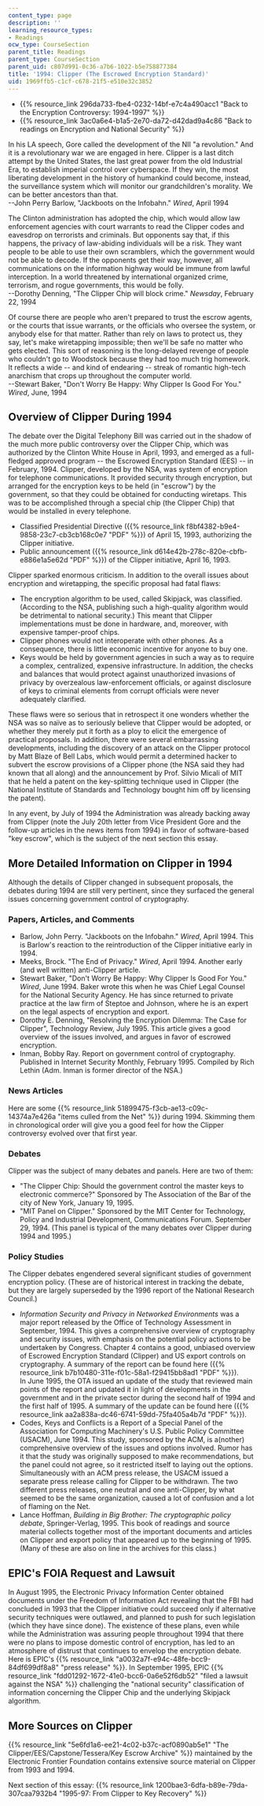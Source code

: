 ```yaml
---
content_type: page
description: ''
learning_resource_types:
- Readings
ocw_type: CourseSection
parent_title: Readings
parent_type: CourseSection
parent_uid: c807d991-0c36-a7b6-1022-b5e758877384
title: '1994: Clipper (The Escrowed Encryption Standard)'
uid: 1969ffb5-c1cf-c678-21f5-e510e32c3852
---
```


*   {{% resource_link 296da733-fbe4-0232-14bf-e7c4a490acc1 "Back to the Encryption Controversy: 1994-1997" %}}
*   {{% resource_link 3ac0a6e4-b1a5-2e70-da72-d42dad9a4c86 "Back to readings on Encryption and National Security" %}}

In his LA speech, Gore called the development of the NII "a revolution." And it is a revolutionary war we are engaged in here. Clipper is a last ditch attempt by the United States, the last great power from the old Industrial Era, to establish imperial control over cyberspace. If they win, the most liberating development in the history of humankind could become, instead, the surveillance system which will monitor our grandchildren's morality. We can be better ancestors than that.  
\--John Perry Barlow, "Jackboots on the Infobahn." _Wired_, April 1994

The Clinton administration has adopted the chip, which would allow law enforcement agencies with court warrants to read the Clipper codes and eavesdrop on terrorists and criminals. But opponents say that, if this happens, the privacy of law-abiding individuals will be a risk. They want people to be able to use their own scramblers, which the government would not be able to decode. If the opponents get their way, however, all communications on the information highway would be immune from lawful interception. In a world threatened by international organized crime, terrorism, and rogue governments, this would be folly.  
\--Dorothy Denning, "The Clipper Chip will block crime." _Newsday_, February 22, 1994

Of course there are people who aren't prepared to trust the escrow agents, or the courts that issue warrants, or the officials who oversee the system, or anybody else for that matter. Rather than rely on laws to protect us, they say, let's make wiretapping impossible; then we'll be safe no matter who gets elected. This sort of reasoning is the long-delayed revenge of people who couldn't go to Woodstock because they had too much trig homework. It reflects a wide -- and kind of endearing -- streak of romantic high-tech anarchism that crops up throughout the computer world.  
\--Stewart Baker, "Don't Worry Be Happy: Why Clipper Is Good For You." _Wired_, June, 1994

Overview of Clipper During 1994
-------------------------------

The debate over the Digital Telephony Bill was carried out in the shadow of the much more public controversy over the Clipper Chip, which was authorized by the Clinton White House in April, 1993, and emerged as a full-fledged approved program -- the Escrowed Encryption Standard (EES) -- in February, 1994. Clipper, developed by the NSA, was system of encryption for telephone communications. It provided security through encryption, but arranged for the encryption keys to be held (in "escrow") by the government, so that they could be obtained for conducting wiretaps. This was to be accomplished through a special chip (the Clipper Chip) that would be installed in every telephone.

*   Classified Presidential Directive ({{% resource_link f8bf4382-b9e4-9858-23c7-cb3cb168c0e7 "PDF" %}}) of April 15, 1993, authorizing the Clipper initiative.
*   Public announcement ({{% resource_link d614e42b-278c-820e-cbfb-e886e1a5e62d "PDF" %}}) of the Clipper initiative, April 16, 1993.

Clipper sparked enormous criticism. In addition to the overall issues about encryption and wiretapping, the specific proposal had fatal flaws:

*   The encryption algorithm to be used, called Skipjack, was classified. (According to the NSA, publishing such a high-quality algorithm would be detrimental to national security.) This meant that Clipper implementations must be done in hardware, and, moreover, with expensive tamper-proof chips.
*   Clipper phones would not interoperate with other phones. As a consequence, there is little economic incentive for anyone to buy one.
*   Keys would be held by government agencies in such a way as to require a complex, centralized, expensive infrastructure. In addition, the checks and balances that would protect against unauthorized invasions of privacy by overzealous law-enforcement officials, or against disclosure of keys to criminal elements from corrupt officials were never adequately clarified.

These flaws were so serious that in retrospect it one wonders whether the NSA was so naïve as to seriously believe that Clipper would be adopted, or whether they merely put it forth as a ploy to elicit the emergence of practical proposals. In addition, there were several embarrassing developments, including the discovery of an attack on the Clipper protocol by Matt Blaze of Bell Labs, which would permit a determined hacker to subvert the escrow provisions of a Clipper phone (the NSA said they had known that all along) and the announcement by Prof. Silvio Micali of MIT that he held a patent on the key-splitting technique used in Clipper (the National Institute of Standards and Technology bought him off by licensing the patent).

In any event, by July of 1994 the Administration was already backing away from Clipper (note the July 20th letter from Vice President Gore and the follow-up articles in the news items from 1994) in favor of software-based "key escrow", which is the subject of the next section this essay.

More Detailed Information on Clipper in 1994
--------------------------------------------

Although the details of Clipper changed in subsequent proposals, the debates during 1994 are still very pertinent, since they surfaced the general issues concerning government control of cryptography.

### Papers, Articles, and Comments

*   Barlow, John Perry. "Jackboots on the Infobahn." _Wired_, April 1994. This is Barlow's reaction to the reintroduction of the Clipper initiative early in 1994.
*   Meeks, Brock. "The End of Privacy." _Wired_, April 1994. Another early (and well written) anti-Clipper article.
*   Stewart Baker, "Don't Worry Be Happy: Why Clipper Is Good For You." _Wired_, June 1994. Baker wrote this when he was Chief Legal Counsel for the National Security Agency. He has since returned to private practice at the law firm of Steptoe and Johnson, where he is an expert on the legal aspects of encryption and export.
*   Dorothy E. Denning, "Resolving the Encryption Dilemma: The Case for Clipper", Technology Review, July 1995. This article gives a good overview of the issues involved, and argues in favor of escrowed encryption.
*   Inman, Bobby Ray. Report on government control of cryptography. Published in Internet Security Monthly, February 1995. Compiled by Rich Lethin (Adm. Inman is former director of the NSA.)

### News Articles

Here are some {{% resource_link 51899475-f3cb-ae13-c09c-14374a7e426a "items culled from the Net" %}} during 1994. Skimming them in chronological order will give you a good feel for how the Clipper controversy evolved over that first year.

### Debates

Clipper was the subject of many debates and panels. Here are two of them:

*   "The Clipper Chip: Should the government control the master keys to electronic commerce?" Sponsored by The Association of the Bar of the city of New York, January 19, 1995.
*   "MIT Panel on Clipper." Sponsored by the MIT Center for Technology, Policy and Industrial Development, Communications Forum. September 29, 1994. (This panel is typical of the many debates over Clipper during 1994 and 1995.)

### Policy Studies

The Clipper debates engendered several significant studies of government encryption policy. (These are of historical interest in tracking the debate, but they are largely superseded by the 1996 report of the National Research Council.)

*   _Information Security and Privacy in Networked Environments_ was a major report released by the Office of Technology Assessment in September, 1994. This gives a comprehensive overview of cryptography and security issues, with emphasis on the potential policy actions to be undertaken by Congress. Chapter 4 contains a good, unbiased overview of Escrowed Encryption Standard (Clipper) and US export controls on cryptography. A summary of the report can be found here ({{% resource_link b7b10480-311e-f01c-58a1-f29415bb8ad1 "PDF" %}}).  
    In June 1995, the OTA issued an update of the study that reviewed main points of the report and updated it in light of developments in the government and in the private sector during the second half of 1994 and the first half of 1995. A summary of the update can be found here ({{% resource_link aa2a838a-dc46-6741-59dd-75fa405a4b7d "PDF" %}}).
*   Codes, Keys and Conflicts is a Report of a Special Panel of the Association for Computing Machinery's U.S. Public Policy Committee (USACM), June 1994. This study, sponsored by the ACM, is a(nother) comprehensive overview of the issues and options involved. Rumor has it that the study was originally supposed to make recommendations, but the panel could not agree, so it restricted itself to laying out the options. Simultaneously with an ACM press release, the USACM issued a separate press release calling for Clipper to be withdrawn. The two different press releases, one neutral and one anti-Clipper, by what seemed to be the same organization, caused a lot of confusion and a lot of flaming on the Net.
*   Lance Hoffman, _Building in Big Brother: The cryptographic policy debate_, Springer-Verlag, 1995. This book of readings and source material collects together most of the important documents and articles on Clipper and export policy that appeared up to the beginning of 1995. (Many of these are also on line in the archives for this class.)

EPIC's FOIA Request and Lawsuit
-------------------------------

In August 1995, the Electronic Privacy Information Center obtained documents under the Freedom of Information Act revealing that the FBI had concluded in 1993 that the Clipper initiative could succeed only if alternative security techniques were outlawed, and planned to push for such legislation (which they have since done). The existence of these plans, even while while the Administration was assuring people throughout 1994 that there were no plans to impose domestic control of encryption, has led to an atmosphere of distrust that continues to envelop the encryption debate. Here is EPIC's {{% resource_link "a0032a7f-e94c-48fe-bcc9-84df699df8a8" "press release" %}}. In September 1995, EPIC {{% resource_link "fdd01292-1672-41e0-bcc6-0a6e52f6db52" "filed a lawsuit against the NSA" %}} challenging the "national security" classification of information concerning the Clipper Chip and the underlying Skipjack algorithm.

More Sources on Clipper
-----------------------

{{% resource_link "5e6fd1a6-ee21-4c02-b37c-acf0890ab5e1" "The Clipper/EES/Capstone/Tessera/Key Escrow Archive" %}} maintained by the Electronic Frontier Foundation contains extensive source material on Clipper from 1993 and 1994.

Next section of this essay: {{% resource_link 1200bae3-6dfa-b89e-79da-307caa7932b4 "1995-97: From Clipper to Key Recovery" %}}